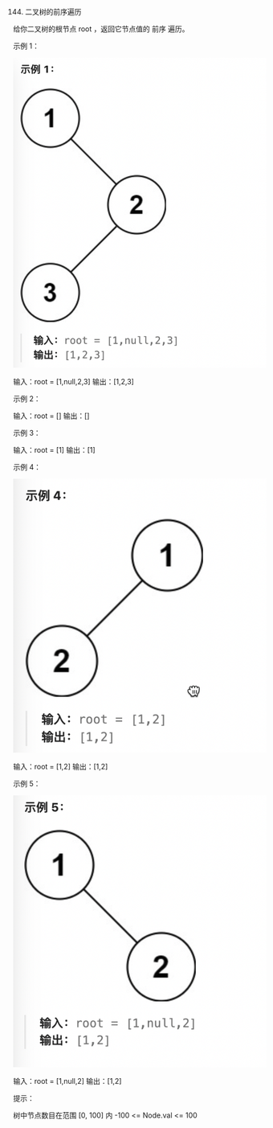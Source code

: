 144. 二叉树的前序遍历

给你二叉树的根节点 root ，返回它节点值的 前序 遍历。

示例 1：

![Alt text](image.png)

输入：root = [1,null,2,3]
输出：[1,2,3]

示例 2：

输入：root = []
输出：[]

示例 3：

输入：root = [1]
输出：[1]

示例 4：

![Alt text](image-1.png)

输入：root = [1,2]
输出：[1,2]

示例 5：

![Alt text](image-2.png)

输入：root = [1,null,2]
输出：[1,2]
 

提示：

树中节点数目在范围 [0, 100] 内
-100 <= Node.val <= 100